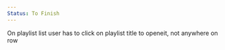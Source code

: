 ```yaml
---
Status: To Finish
---
```

On playlist list user has to click on playlist title to openeit, not anywhere on row
